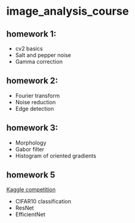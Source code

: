 # image_analysis_course

## homework 1:

- cv2 basics
- Salt and pepper noise
- Gamma correction

## homework 2:
- Fourier transform
- Noise reduction
- Edge detection

## homework 3:
- Morphology
- Gabor filter
- Histogram of oriented gradients

## homework 5

[Kaggle competition](https://www.kaggle.com/competitions/hse-2023-hw-5)
- CIFAR10 classification
- ResNet
- EfficientNet
